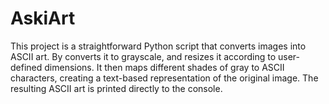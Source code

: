 # AskiArt
This project is a straightforward Python script that converts images into ASCII art. By converts it to grayscale, and resizes it according to user-defined dimensions. It then maps different shades of gray to ASCII characters, creating a text-based representation of the original image. The resulting ASCII art is printed directly to the console.
